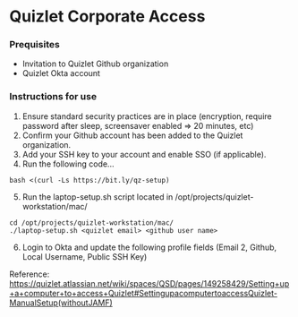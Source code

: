 # Quizlet Corporate Access

### Prequisites
* Invitation to Quizlet Github organization
* Quizlet Okta account

### Instructions for use
1. Ensure standard security practices are in place (encryption, require password after sleep, screensaver enabled => 20 minutes, etc)
2. Confirm your Github account has been added to the Quizlet organization.
3. Add your SSH key to your account and enable SSO (if applicable).
4. Run the following code...
```shell
bash <(curl -Ls https://bit.ly/qz-setup)
```
5. Run the laptop-setup.sh script located in /opt/projects/quizlet-workstation/mac/
```shell
cd /opt/projects/quizlet-workstation/mac/
./laptop-setup.sh <quizlet email> <github user name>
```
6. Login to Okta and update the following profile fields (Email 2, Github, Local Username, Public SSH Key)


Reference: https://quizlet.atlassian.net/wiki/spaces/QSD/pages/149258429/Setting+up+a+computer+to+access+Quizlet#SettingupacomputertoaccessQuizlet-ManualSetup(withoutJAMF)
